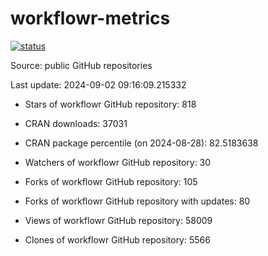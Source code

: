 
<!-- README.md is generated from README.Rmd. Please edit that file -->

# workflowr-metrics

[![status](https://github.com/workflowr/workflowr-metrics/workflows/metrics/badge.svg)](https://github.com/workflowr/workflowr-metrics/actions/workflows/metrics.yaml)

Source: public GitHub repositories

Last update: 2024-09-02 09:16:09.215332

<!--





* Weekly active projects (unique users):  ()

* Monthly active projects (unique users):  ()

* Number of workflowr projects on GitHub: 


-->

  - Stars of workflowr GitHub repository: 818

  - CRAN downloads: 37031

  - CRAN package percentile (on 2024-08-28): 82.5183638

  - Watchers of workflowr GitHub repository: 30

  - Forks of workflowr GitHub repository: 105

  - Forks of workflowr GitHub repository with updates: 80

  - Views of workflowr GitHub repository: 58009

  - Clones of workflowr GitHub repository: 5566
